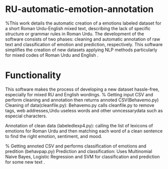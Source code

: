 # RU-automatic-emotion-annotation
%This  work details the automatic creation of a emotions labeled  dataset for a short Roman Urdu-English mixed text, describing the lack of specific structure or grammar rules in Roman Urdu. The development of the software consists of two phases: cleaning and automatic annotation of raw text and classification of emotion and prediction, respectively. This software simplifies the creation of new datasets applying NLP methods particularly for mixed codes of Roman Urdu and English . 
# Functionality
This software makes the process of developing a new dataset hassle-free, especially for mixed RU and English wordings.
% Getting input CSV and perform cleaning and annotation then returns annoted CSV(Behavemo.py)
Cleaning of data(cleanfile.py):
Behavemo.py calls cleanfile.py to remove tags, web addresses,Urdu useless words and other unncessarydata such as especial characters.

Annotation of clean data (labeledlexp4.py):
calling the list of lexicons of emotions for Roman Urdu and then matching each word of a clean sentence to find the right emotion, sentiment, and mood.

% Getting annoted CSV and performs classification of emotions and predition  (behavpap.py)
Prediction and classification:
Uses Multinomial Naive Bayes, Logistic Regression and SVM for classification and prediction for some new text .
